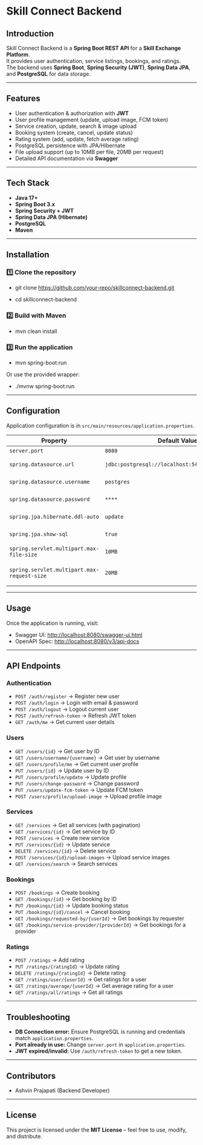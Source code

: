 # Skill Connect Backend

## Introduction
Skill Connect Backend is a **Spring Boot REST API** for a **Skill Exchange Platform**.  
It provides user authentication, service listings, bookings, and ratings.  
The backend uses **Spring Boot**, **Spring Security (JWT)**, **Spring Data JPA**, and **PostgreSQL** for data storage.

---

## Features
- User authentication & authorization with **JWT**
- User profile management (update, upload image, FCM token)
- Service creation, update, search & image upload
- Booking system (create, cancel, update status)
- Rating system (add, update, fetch average rating)
- PostgreSQL persistence with JPA/Hibernate
- File upload support (up to 10MB per file, 20MB per request)
- Detailed API documentation via **Swagger**

---

## Tech Stack
- **Java 17+**  
- **Spring Boot 3.x**  
- **Spring Security + JWT**  
- **Spring Data JPA (Hibernate)**  
- **PostgreSQL**  
- **Maven**  

---

## Installation

### 1️⃣ Clone the repository
- git clone https://github.com/your-repo/skillconnect-backend.git

- cd skillconnect-backend


### 2️⃣ Build with Maven


- mvn clean install


### 3️⃣ Run the application


- mvn spring-boot:run

Or use the provided wrapper:


- ./mvnw spring-boot:run


---

## Configuration
Application configuration is in `src/main/resources/application.properties`.

| Property | Default Value | Description |
|----------|---------------|-------------|
| `server.port` | `8080` | Server port |
| `spring.datasource.url` | `jdbc:postgresql://localhost:5432/skillconnectdb` | PostgreSQL DB URL |
| `spring.datasource.username` | `postgres` | DB Username |
| `spring.datasource.password` | `****` | DB Password |
| `spring.jpa.hibernate.ddl-auto` | `update` | Schema generation |
| `spring.jpa.show-sql` | `true` | Show SQL queries |
| `spring.servlet.multipart.max-file-size` | `10MB` | File upload limit |
| `spring.servlet.multipart.max-request-size` | `20MB` | Total request size |

---

## Usage
Once the application is running, visit:

- Swagger UI: [http://localhost:8080/swagger-ui.html](http://localhost:8080/swagger-ui.html)  
- OpenAPI Spec: [http://localhost:8080/v3/api-docs](http://localhost:8080/v3/api-docs)  

---

## API Endpoints

### Authentication
- `POST /auth/register` → Register new user  
- `POST /auth/login` → Login with email & password  
- `POST /auth/logout` → Logout current user  
- `POST /auth/refresh-token` → Refresh JWT token  
- `GET /auth/me` → Get current user details  

### Users
- `GET /users/{id}` → Get user by ID  
- `GET /users/username/{username}` → Get user by username  
- `GET /users/profile/me` → Get current user profile  
- `PUT /users/{id}` → Update user by ID  
- `PUT /users/profile/update` → Update profile  
- `PUT /users/change-password` → Change password  
- `PUT /users/update-fcm-token` → Update FCM token  
- `POST /users/profile/upload-image` → Upload profile image  

### Services
- `GET /services` → Get all services (with pagination)  
- `GET /services/{id}` → Get service by ID  
- `POST /services` → Create new service  
- `PUT /services/{id}` → Update service  
- `DELETE /services/{id}` → Delete service  
- `POST /services/{id}/upload-images` → Upload service images  
- `GET /services/search` → Search services  

### Bookings
- `POST /bookings` → Create booking  
- `GET /bookings/{id}` → Get booking by ID  
- `PUT /bookings/{id}` → Update booking status  
- `PUT /bookings/{id}/cancel` → Cancel booking  
- `GET /bookings/requested-by/{userId}` → Get bookings by requester  
- `GET /bookings/service-provider/{providerId}` → Get bookings for a provider  

### Ratings
- `POST /ratings` → Add rating  
- `PUT /ratings/{ratingId}` → Update rating  
- `DELETE /ratings/{ratingId}` → Delete rating  
- `GET /ratings/user/{userId}` → Get ratings for a user  
- `GET /ratings/average/{userId}` → Get average rating for a user  
- `GET /ratings/all/ratings` → Get all ratings  

---

## Troubleshooting
- **DB Connection error:** Ensure PostgreSQL is running and credentials match `application.properties`.  
- **Port already in use:** Change `server.port` in `application.properties`.  
- **JWT expired/invalid:** Use `/auth/refresh-token` to get a new token.  

---

## Contributors
- Ashvin Prajapati (Backend Developer) 

---

## License
This project is licensed under the **MIT License** – feel free to use, modify, and distribute.

